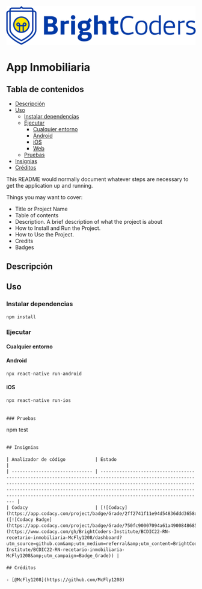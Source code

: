 ![BrightCoders Logo](img/logo.png)

# App Inmobiliaria

## Tabla de contenidos

- [Descripción](#Descripción)
- [Uso](#Uso)
  - [Instalar dependencias](#Instalar-dependencias)
  - [Ejecutar](#Ejecutar)
    - [Cualquier entorno](#Cualquier-entorno)
    - [Android](#Android)
    - [iOS](#iOS)
    - [Web](#Web)
  - [Pruebas](#Pruebas)
- [Insignias](#Insignias)
- [Créditos](#Créditos)

This README would normally document whatever steps are necessary to get the application up and running.

Things you may want to cover:

- Title or Project Name
- Table of contents
- Description. A brief description of what the project is about
- How to Install and Run the Project.
- How to Use the Project.
- Credits
- Badges

## Descripción

## Uso

### Instalar dependencias

```
npm install
```

### Ejecutar

#### Cualquier entorno
#### Android

```
npx react-native run-android
```

#### iOS

```
npx react-native run-ios


### Pruebas

```
npm test
```

## Insignias

| Analizador de código           | Estado                                                                                                                                                                                                                                                                                                                         |
| ------------------------------ | ------------------------------------------------------------------------------------------------------------------------------------------------------------------------------------------------------------------------------------------------------------------------------------------------------------------------------ |
| Codacy                         | [![Codacy](https://app.codacy.com/project/badge/Grade/2ff2741f11e94d54836ddd3658de8808)]([![Codacy Badge](https://app.codacy.com/project/badge/Grade/750fc90007094a61a490084868565b82)](https://www.codacy.com/gh/BrightCoders-Institute/BCDIC22-RN-recetario-inmobiliaria-McFly1208/dashboard?utm_source=github.com&amp;utm_medium=referral&amp;utm_content=BrightCoders-Institute/BCDIC22-RN-recetario-inmobiliaria-McFly1208&amp;utm_campaign=Badge_Grade)) |

## Créditos

- [@McFly1208](https://github.com/McFly1208)
